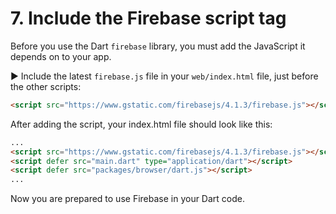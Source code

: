 # 7. Include the Firebase script tag

Before you use the Dart `firebase` library, you must add the JavaScript it depends on to your app.

▶️  Include the latest `firebase.js` file in your `web/index.html` file, just before the other scripts:
```html
<script src="https://www.gstatic.com/firebasejs/4.1.3/firebase.js"></script>
```
After adding the script, your index.html file should look like this:

```html
...
<script src="https://www.gstatic.com/firebasejs/4.1.3/firebase.js"></script>
<script defer src="main.dart" type="application/dart"></script>
<script defer src="packages/browser/dart.js"></script>
...
```

Now you are prepared to use Firebase in your Dart code.

